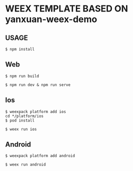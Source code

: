 # WEEX TEMPLATE BASED ON yanxuan-weex-demo

## USAGE

```
$ npm install
```

## Web

``` 
$ npm run build 
```

```
$ npm run dev & npm run serve 
```

## Ios

``` 
$ weexpack platform add ios
cd */platform/ios
$ pod install
```

```
$ weex run ios
```

## Android

``` 
$ weexpack platform add android
```
```
$ weex run android
```

